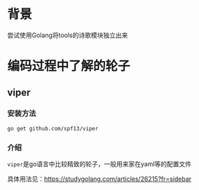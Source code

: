 # 背景
尝试使用Golang将tools的诗歌模块独立出来

# 编码过程中了解的轮子
## viper

### 安装方法

```shell
go get github.com/spf13/viper
```

### 介绍

`viper`是go语言中比较精致的轮子，一般用来家在yaml等的配置文件

具体用法见：https://studygolang.com/articles/26215?fr=sidebar
